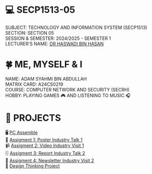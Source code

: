 # 💻 SECP1513-05
SUBJECT: TECHNOLOGY AND INFORMATION SYSTEM (SECP1513) \
SECTION: SECTION 05 \
SESSION & SEMESTER: 2024/2025 - SEMESTER 1 \
LECTURER'S NAME: [DR HASWADI BIN HASAN](https://github.com/haswadi1971) 

# 🍀 ME, MYSELF & I
NAME: ADAM SYAHMI BIN ABDULLAH \
MATRIX CARD: A24CS0219 \
COURSE: COMPUTER NETWORK AND SECURITY (SECRH) \
HOBBY: PLAYING GAMES 🎮 AND LISTENING TO MUSIC 🎧 

# 📂 PROJECTS
🖥️ [PC Assemble](https://github.com/syhm1d/SECP1513-05/tree/main/PC%20Assemble) \
📎 [Assigment 1: Poster Industry Talk 1](https://github.com/syhm1d/SECP1513-05/tree/main/Assignment%201) \
📹 [Assigment 2: Video Industry Visit 1](link.com) \
🗄️ [Assigment 3: Report Industry Talk 2](link.com) \
📰 [Assigment 4: Newsletter Industry Visit 2](link.com) \
🧠 [Design Thinking Project](link.com)
